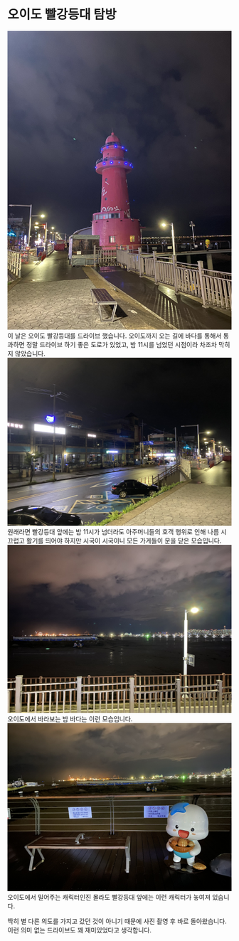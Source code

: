 # 오이도 빨강등대 탐방
![오이도 빨강등대](./1.jpg)
이 날은 오이도 빨강등대를 드라이브 했습니다. 오이도까지 오는 길에 바다를 통해서 통과하면 정말 드라이브 하기 좋은 도로가 있었고, 밤 11시를 넘었던 시점이라 차조차 막히지 않았습니다.
![코로나 이후의 모습](./3.jpg)
원래라면 빨강등대 앞에는 밤 11시가 넘더라도 아주머니들의 호객 행위로 인해 나름 시끄럽고 활기를 띄어야 하지만 시국이 시국이니 모든 가게들이 문을 닫은 모습입니다.
![오이도 바다](./2.jpg)
오이도에서 바라보는 밤 바다는 이런 모습입니다.
![캐릭터](./4.jpg)
오이도에서 밀어주는 캐릭터인진 몰라도 빨강등대 앞에는 이런 캐릭터가 놓여져 있습니다.

딱히 별 다른 의도를 가지고 갔던 것이 아니기 때문에 사진 촬영 후 바로 돌아왔습니다. 이런 의미 없는 드라이브도 꽤 재미있었다고 생각합니다.